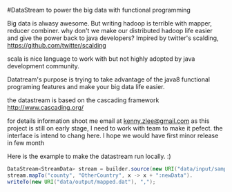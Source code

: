 #DataStream to power the big data with functional programming


Big data is alwasy awesome. But writing hadoop is terrible with mapper, reducer
combiner. why don't we make our distributed hadoop life easier and give the power back to 
java developers? 
Impired by twitter's scalding, 
 https://github.com/twitter/scalding

scala is nice language to work with but not highly adopted by java development community. 

Datatream's purpose is trying to take advantage of the java8 functional programing features 
and make your big data life easier. 

the datastream is based on the cascading framework 
http://www.cascading.org/

for details information shoot me email at kenny.zlee@gmail.com
as this project is still on early stage, I need to work with team 
to make it pefect. the interface is intend to chang here. I hope we would have
first minor release in few month 

Here is the example to make the datastream run locally. :)
```java
DataStream<StreamData> stream = builder.source(new URI("data/input/sample.csv")).build();
stream.mapTo("county", "OtherCountry", x -> x + ":newData").
writeTo(new URI("data/output/mapped.dat"), ",");
```
